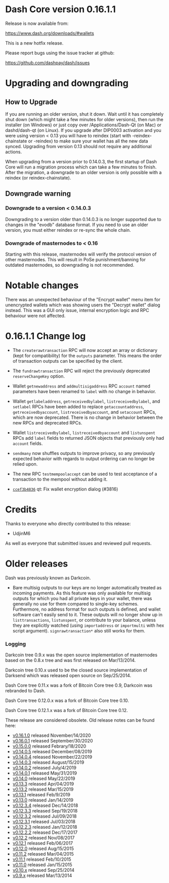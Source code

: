Dash Core version 0.16.1.1
==========================

Release is now available from:

  <https://www.dash.org/downloads/#wallets>

This is a new hotfix release.

Please report bugs using the issue tracker at github:

  <https://github.com/dashpay/dash/issues>


Upgrading and downgrading
=========================

How to Upgrade
--------------

If you are running an older version, shut it down. Wait until it has completely
shut down (which might take a few minutes for older versions), then run the
installer (on Windows) or just copy over /Applications/Dash-Qt (on Mac) or
dashd/dash-qt (on Linux). If you upgrade after DIP0003 activation and you were
using version < 0.13 you will have to reindex (start with -reindex-chainstate
or -reindex) to make sure your wallet has all the new data synced. Upgrading
from version 0.13 should not require any additional actions.

When upgrading from a version prior to 0.14.0.3, the
first startup of Dash Core will run a migration process which can take a few
minutes to finish. After the migration, a downgrade to an older version is only
possible with a reindex (or reindex-chainstate).

Downgrade warning
-----------------

### Downgrade to a version < 0.14.0.3

Downgrading to a version older than 0.14.0.3 is no longer supported due to
changes in the "evodb" database format. If you need to use an older version,
you must either reindex or re-sync the whole chain.

### Downgrade of masternodes to < 0.16

Starting with this release, masternodes will verify the protocol version of other
masternodes. This will result in PoSe punishment/banning for outdated masternodes,
so downgrading is not recommended.

Notable changes
===============

There was an unexpected behaviour of the "Encrypt wallet" menu item for unencrypted wallets
which was showing users the "Decrypt wallet" dialog instead. This was a GUI only issue,
internal encryption logic and RPC behaviour were not affected.

0.16.1.1 Change log
===================

- The `createrawtransaction` RPC will now accept an array or dictionary (kept for compatibility) for the `outputs` parameter. This means the order of transaction outputs can be specified by the client.
- The `fundrawtransaction` RPC will reject the previously deprecated `reserveChangeKey` option.
- Wallet `getnewaddress` and `addmultisigaddress` RPC `account` named
  parameters have been renamed to `label` with no change in behavior.
- Wallet `getlabeladdress`, `getreceivedbylabel`, `listreceivedbylabel`, and
  `setlabel` RPCs have been added to replace `getaccountaddress`,
  `getreceivedbyaccount`, `listreceivedbyaccount`, and `setaccount` RPCs,
  which are now deprecated. There is no change in behavior between the
  new RPCs and deprecated RPCs.
- Wallet `listreceivedbylabel`, `listreceivedbyaccount` and `listunspent` RPCs
  add `label` fields to returned JSON objects that previously only had
  `account` fields.
- `sendmany` now shuffles outputs to improve privacy, so any previously expected behavior with regards to output ordering can no longer be relied upon.
- The new RPC `testmempoolaccept` can be used to test acceptance of a transaction to the mempool without adding it.

- [`ccef3b4836`](https://github.com/dashpay/dash/commit/ccef3b48363d8bff4b919d9119355182e3902ef3) qt: Fix wallet encryption dialog (#3816)

Credits
=======

Thanks to everyone who directly contributed to this release:

- UdjinM6

As well as everyone that submitted issues and reviewed pull requests.

Older releases
==============

Dash was previously known as Darkcoin.

- Bare multisig outputs to our keys are no longer automatically treated as
  incoming payments. As this feature was only available for multisig outputs for
  which you had all private keys in your wallet, there was generally no use for
  them compared to single-key schemes. Furthermore, no address format for such
  outputs is defined, and wallet software can't easily send to it. These outputs
  will no longer show up in `listtransactions`, `listunspent`, or contribute to
  your balance, unless they are explicitly watched (using `importaddress` or
  `importmulti` with hex script argument). `signrawtransaction*` also still
  works for them.

### Logging

Darkcoin tree 0.9.x was the open source implementation of masternodes based on
the 0.8.x tree and was first released on Mar/13/2014.

Darkcoin tree 0.10.x used to be the closed source implementation of Darksend
which was released open source on Sep/25/2014.

Dash Core tree 0.11.x was a fork of Bitcoin Core tree 0.9,
Darkcoin was rebranded to Dash.

Dash Core tree 0.12.0.x was a fork of Bitcoin Core tree 0.10.

Dash Core tree 0.12.1.x was a fork of Bitcoin Core tree 0.12.

These release are considered obsolete. Old release notes can be found here:

- [v0.16.1.0](https://github.com/dashpay/dash/blob/master/doc/release-notes/dash/release-notes-0.16.1.0.md) released November/14/2020
- [v0.16.0.1](https://github.com/dashpay/dash/blob/master/doc/release-notes/dash/release-notes-0.16.0.1.md) released September/30/2020
- [v0.15.0.0](https://github.com/dashpay/dash/blob/master/doc/release-notes/dash/release-notes-0.15.0.0.md) released Febrary/18/2020
- [v0.14.0.5](https://github.com/dashpay/dash/blob/master/doc/release-notes/dash/release-notes-0.14.0.5.md) released December/08/2019
- [v0.14.0.4](https://github.com/dashpay/dash/blob/master/doc/release-notes/dash/release-notes-0.14.0.4.md) released November/22/2019
- [v0.14.0.3](https://github.com/dashpay/dash/blob/master/doc/release-notes/dash/release-notes-0.14.0.3.md) released August/15/2019
- [v0.14.0.2](https://github.com/dashpay/dash/blob/master/doc/release-notes/dash/release-notes-0.14.0.2.md) released July/4/2019
- [v0.14.0.1](https://github.com/dashpay/dash/blob/master/doc/release-notes/dash/release-notes-0.14.0.1.md) released May/31/2019
- [v0.14.0](https://github.com/dashpay/dash/blob/master/doc/release-notes/dash/release-notes-0.14.0.md) released May/22/2019
- [v0.13.3](https://github.com/dashpay/dash/blob/master/doc/release-notes/dash/release-notes-0.13.3.md) released Apr/04/2019
- [v0.13.2](https://github.com/dashpay/dash/blob/master/doc/release-notes/dash/release-notes-0.13.2.md) released Mar/15/2019
- [v0.13.1](https://github.com/dashpay/dash/blob/master/doc/release-notes/dash/release-notes-0.13.1.md) released Feb/9/2019
- [v0.13.0](https://github.com/dashpay/dash/blob/master/doc/release-notes/dash/release-notes-0.13.0.md) released Jan/14/2019
- [v0.12.3.4](https://github.com/dashpay/dash/blob/master/doc/release-notes/dash/release-notes-0.12.3.4.md) released Dec/14/2018
- [v0.12.3.3](https://github.com/dashpay/dash/blob/master/doc/release-notes/dash/release-notes-0.12.3.3.md) released Sep/19/2018
- [v0.12.3.2](https://github.com/dashpay/dash/blob/master/doc/release-notes/dash/release-notes-0.12.3.2.md) released Jul/09/2018
- [v0.12.3.1](https://github.com/dashpay/dash/blob/master/doc/release-notes/dash/release-notes-0.12.3.1.md) released Jul/03/2018
- [v0.12.2.3](https://github.com/dashpay/dash/blob/master/doc/release-notes/dash/release-notes-0.12.2.3.md) released Jan/12/2018
- [v0.12.2.2](https://github.com/dashpay/dash/blob/master/doc/release-notes/dash/release-notes-0.12.2.2.md) released Dec/17/2017
- [v0.12.2](https://github.com/dashpay/dash/blob/master/doc/release-notes/dash/release-notes-0.12.2.md) released Nov/08/2017
- [v0.12.1](https://github.com/dashpay/dash/blob/master/doc/release-notes/dash/release-notes-0.12.1.md) released Feb/06/2017
- [v0.12.0](https://github.com/dashpay/dash/blob/master/doc/release-notes/dash/release-notes-0.12.0.md) released Aug/15/2015
- [v0.11.2](https://github.com/dashpay/dash/blob/master/doc/release-notes/dash/release-notes-0.11.2.md) released Mar/04/2015
- [v0.11.1](https://github.com/dashpay/dash/blob/master/doc/release-notes/dash/release-notes-0.11.1.md) released Feb/10/2015
- [v0.11.0](https://github.com/dashpay/dash/blob/master/doc/release-notes/dash/release-notes-0.11.0.md) released Jan/15/2015
- [v0.10.x](https://github.com/dashpay/dash/blob/master/doc/release-notes/dash/release-notes-0.10.0.md) released Sep/25/2014
- [v0.9.x](https://github.com/dashpay/dash/blob/master/doc/release-notes/dash/release-notes-0.9.0.md) released Mar/13/2014
